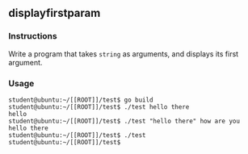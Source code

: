 ## displayfirstparam

### Instructions

Write a program that takes `string` as arguments, and displays its first argument.

### Usage

```console
student@ubuntu:~/[[ROOT]]/test$ go build
student@ubuntu:~/[[ROOT]]/test$ ./test hello there
hello
student@ubuntu:~/[[ROOT]]/test$ ./test "hello there" how are you
hello there
student@ubuntu:~/[[ROOT]]/test$ ./test
student@ubuntu:~/[[ROOT]]/test$
```
